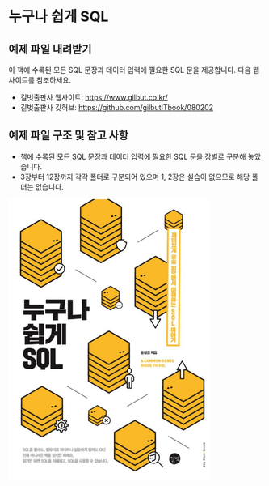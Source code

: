 # 누구나 쉽게 SQL

## 예제 파일 내려받기
이 책에 수록된 모든 SQL 문장과 데이터 입력에 필요한 SQL 문을 제공합니다. 다음 웹사이트를 참조하세요.
- 길벗출판사 웹사이트: https://www.gilbut.co.kr/ 
- 길벗출판사 깃허브: https://github.com/gilbutITbook/080202

## 예제 파일 구조 및 참고 사항
- 책에 수록된 모든 SQL 문장과 데이터 입력에 필요한 SQL 문을 장별로 구분해 놓았습니다.
- 3장부터 12장까지 각각 폴더로 구분되어 있으며 1, 2장은 실습이 없으므로 해당 폴더는 없습니다. 

<img src="cover.JPG" width="400px" height="auto" style="max-width: 400px" />
